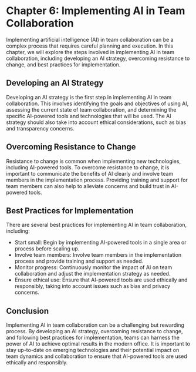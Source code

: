 Chapter 6: Implementing AI in Team Collaboration
================================================

Implementing artificial intelligence (AI) in team collaboration can be a complex process that requires careful planning and execution. In this chapter, we will explore the steps involved in implementing AI in team collaboration, including developing an AI strategy, overcoming resistance to change, and best practices for implementation.

Developing an AI Strategy
-------------------------

Developing an AI strategy is the first step in implementing AI in team collaboration. This involves identifying the goals and objectives of using AI, assessing the current state of team collaboration, and determining the specific AI-powered tools and technologies that will be used. The AI strategy should also take into account ethical considerations, such as bias and transparency concerns.

Overcoming Resistance to Change
-------------------------------

Resistance to change is common when implementing new technologies, including AI-powered tools. To overcome resistance to change, it is important to communicate the benefits of AI clearly and involve team members in the implementation process. Providing training and support for team members can also help to alleviate concerns and build trust in AI-powered tools.

Best Practices for Implementation
---------------------------------

There are several best practices for implementing AI in team collaboration, including:

* Start small: Begin by implementing AI-powered tools in a single area or process before scaling up.
* Involve team members: Involve team members in the implementation process and provide training and support as needed.
* Monitor progress: Continuously monitor the impact of AI on team collaboration and adjust the implementation strategy as needed.
* Ensure ethical use: Ensure that AI-powered tools are used ethically and responsibly, taking into account issues such as bias and privacy concerns.

Conclusion
----------

Implementing AI in team collaboration can be a challenging but rewarding process. By developing an AI strategy, overcoming resistance to change, and following best practices for implementation, teams can harness the power of AI to achieve optimal results in the modern office. It is important to stay up-to-date on emerging technologies and their potential impact on team dynamics and collaboration to ensure that AI-powered tools are used ethically and responsibly.
